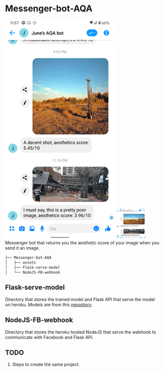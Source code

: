 # Messenger-bot-AQA
![demo](/assets/application_demo.png)
<img src="/assets/application_demo.png" width="100" height="100">
Messenger bot that returns you the aesthetic score of your image when you send it an image.
```
├── Messenger-bot-AQA
│   ├── assets
│   ├── Flask-serve-model
│   └── NodeJS-FB-webhook
```

## Flask-serve-model
Directory that stores the trained model and Flask API that serve the model on heroku. Models are from this [repository](https://github.com/chingjunehao/SSL-Inpainting-AQA).

## NodeJS-FB-webhook
Directory that stores the heroku hosted NodeJS that serve the webhook to communicate with Facebook and Flask API.

## TODO
1) Steps to create the same project.
